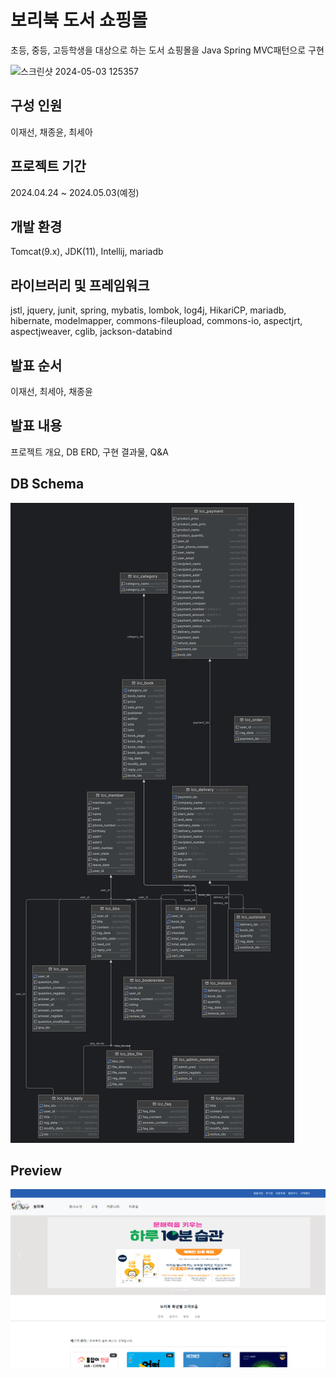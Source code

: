 # 보리북 도서 쇼핑몰
초등, 중등, 고등학생을 대상으로 하는 도서 쇼핑몰을
Java Spring MVC패턴으로 구현

![스크린샷 2024-05-03 125357](https://github.com/seon6565/lccbook/assets/140371161/6ec34eac-a2e4-4d3c-a532-d153769ca6ce)

## 구성 인원
이재선, 채종윤, 최세아

## 프로젝트 기간
2024.04.24 ~ 2024.05.03(예정)

## 개발 환경
Tomcat(9.x), JDK(11), Intellij, mariadb
## 라이브러리 및 프레임워크
jstl, jquery, junit, spring, mybatis, lombok, log4j, HikariCP, mariadb, hibernate, modelmapper, commons-fileupload, commons-io, aspectjrt, aspectjweaver, cglib, jackson-databind

## 발표 순서
이재선, 최세아, 채종윤

## 발표 내용
프로젝트 개요, DB ERD, 구현 결과물, Q&A

## DB Schema
![DBERD](./src/main/resources/lcc_database_schema.png)

## Preview
![메인이미지](./src/main/webapp/resources/img/introduce/introduce01.png)
